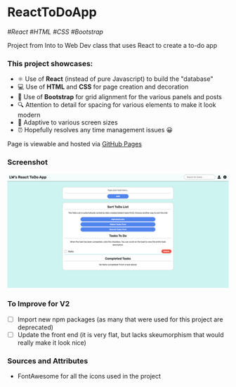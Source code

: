 # ReactToDoApp

_\#React \#HTML \#CSS \#Bootstrap_

Project from Into to Web Dev class that uses React to create a to-do app

### This project showcases: 
- ⚛️ Use of **React** (instead of pure Javascript) to build the "database"
- 💻 Use of **HTML** and **CSS** for page creation and decoration
- 🎉 Use of **Bootstrap** for grid alignment for the various panels and posts
- 🔍 Attention to detail for spacing for various elements to make it look modern
- 📱 Adaptive to various screen sizes
- ⏰ Hopefully resolves any time management issues 😀

Page is viewable and hosted via [GitHub Pages](https://leungwai.github.io/ReactToDoApp)

### Screenshot
![Screenshot of To-Do app created using React by leungwai](/screenshot_new.png)

### To Improve for V2
- [ ] Import new npm packages (as many that were used for this project are deprecated) 
- [ ] Update the front end (it is very flat, but lacks skeumorphism that would really make it look nice)

### Sources and Attributes
- FontAwesome for all the icons used in the project
